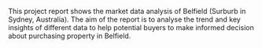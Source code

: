 This project report shows the market data analysis of Belfield (Surburb in Sydney, Australia). The aim of the report is to analyse the trend and key insights of different data to help potential buyers to make informed decision about purchasing property in Belfield.

